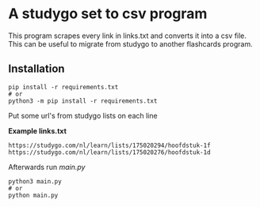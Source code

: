 # A studygo set to csv program
This program scrapes every link in links.txt and converts it into a csv file.
This can be useful to migrate from studygo to another flashcards program.

## Installation
```shell
pip install -r requirements.txt
# or 
python3 -m pip install -r requirements.txt
```

Put some url's from studygo lists on each line

**Example links.txt**
```text
https://studygo.com/nl/learn/lists/175020294/hoofdstuk-1f
https://studygo.com/nl/learn/lists/175020276/hoofdstuk-1d
```

Afterwards run *main.py* 
```shell
python3 main.py
# or
python main.py
```
